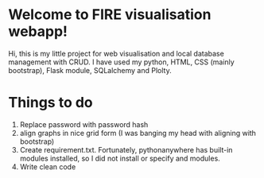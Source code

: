 # Welcome to FIRE visualisation webapp!

Hi, this is my little project for web visualisation and local database management with CRUD. I have used my python, HTML, CSS (mainly bootstrap), Flask module, SQLalchemy and Plolty.


# Things to do

1. Replace password with password hash
2. align graphs in nice grid form (I was banging my head with aligning with bootstrap)
3. Create requirement.txt. Fortunately, pythonanywhere has built-in modules installed, so I did not install or specify and modules.
4. Write clean code